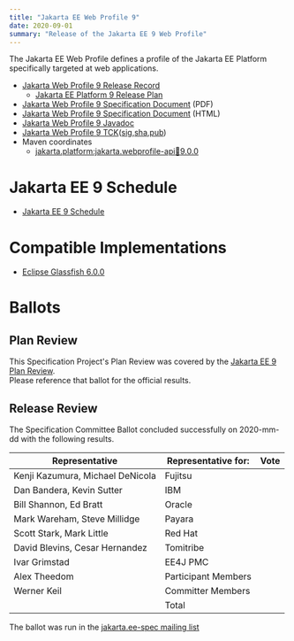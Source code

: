 ```yaml
---
title: "Jakarta EE Web Profile 9"
date: 2020-09-01
summary: "Release of the Jakarta EE 9 Web Profile"
---
```

The Jakarta EE Web Profile defines a profile of the Jakarta EE Platform specifically targeted at web applications.

* [Jakarta Web Profile 9 Release Record](https://projects.eclipse.org/projects/ee4j.jakartaee-platform/releases/web-profile-9)
  * [Jakarta EE Platform 9 Release Plan](https://eclipse-ee4j.github.io/jakartaee-platform/jakartaee9/JakartaEE9ReleasePlan)
* [Jakarta Web Profile 9 Specification Document](./jakarta-webprofile-spec-9.pdf) (PDF)
* [Jakarta Web Profile 9 Specification Document](./jakarta-webprofile-spec-9.html) (HTML)
* [Jakarta Web Profile 9 Javadoc](./apidocs)
* [Jakarta Web Profile 9 TCK](https://download.eclipse.org/ee4j/jakartaee-tck/jakartaee9/milestones/jakartaeetck-9.0.0.zip)([sig](),[sha](),[pub]())
* Maven coordinates
  * [jakarta.platform:jakarta.webprofile-api:jar:9.0.0](https://search.maven.org/artifact/jakarta.platform/jakarta.jakartaee-web-api/9.0.0/jar)
  
# Jakarta EE 9 Schedule

* [Jakarta EE 9 Schedule](https://eclipse-ee4j.github.io/jakartaee-platform/jakartaee9/JakartaEE9#jakarta-ee-9-schedule)

# Compatible Implementations

* [Eclipse Glassfish 6.0.0](https://www.eclipse.org/downloads/download.php?file=/ee4j/glassfish/web-6.0.0.zip)

# Ballots

## Plan Review

[//]: # (For Jakarta EE 9, the Platform Plan Review covered 95% of the Specification Projects.  For those Projects, just use the following statement in this Plan Review section:)

This Specification Project's Plan Review was covered by the [Jakarta EE 9 Plan Review](https://jakarta.ee/specifications/platform/9/).  
Please reference that ballot for the official results.

[//]: # (If your Project was required to do a standalone Plan Review...  You'll need to perform an official Plan Review ballot and record the results here.)

## Release Review

The Specification Committee Ballot concluded successfully on 2020-mm-dd with the following results.

| Representative                                 | Representative for: | Vote |
|------------------------------------------------|---------------------|------|
| Kenji Kazumura, Michael DeNicola               | Fujitsu             |      |
| Dan Bandera, Kevin Sutter                      | IBM                 |      |
| Bill Shannon, Ed Bratt                         | Oracle              |      |
| Mark Wareham, Steve Millidge                   | Payara              |      |
| Scott Stark, Mark Little                       | Red Hat             |      |
| David Blevins, Cesar Hernandez                 | Tomitribe           |      |
| Ivar Grimstad                                  | EE4J PMC            |      |
| Alex Theedom                                   | Participant Members |      |
| Werner Keil                                    | Committer Members   |      |
|                                                | Total               |      |

The ballot was run in the [jakarta.ee-spec mailing list]()
